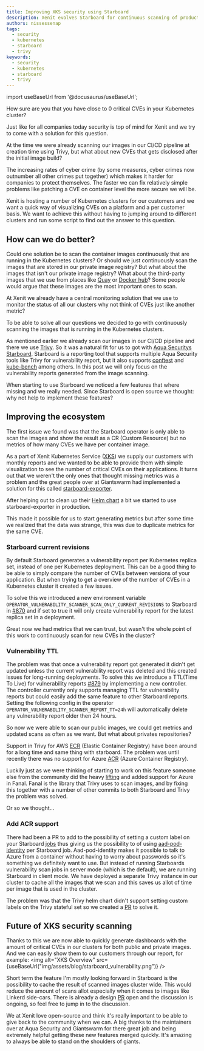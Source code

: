```yaml
---
title: Improving XKS security using Starboard
description: Xenit evolves Starboard for continuous scanning of production workloads.
authors: nissessenap
tags:
  - security
  - kubernetes
  - starboard
  - trivy
keywords:
  - security
  - kubernetes
  - starboard
  - trivy
---
```


import useBaseUrl from '@docusaurus/useBaseUrl';

How sure are you that you have close to 0 critical CVEs in your Kubernetes cluster?

Just like for all companies today security is top of mind for Xenit and we try to come with a solution for this question.

At the time we were already scanning our images in our CI/CD pipeline at creation time using Trivy, but what about new CVEs that gets disclosed after the initial image build?

The increasing rates of cyber crime (by some measures, cyber crimes now outnumber all other crimes put together) which makes it harder for companies to protect themselves.
The faster we can fix relatively simple problems like patching a CVE on container level the more secure we will be.

Xenit is hosting a number of Kubernetes clusters for our customers and we want a quick way of visualizing CVEs on a platform and a per customer basis.
We want to achieve this without having to jumping around to different clusters and run some script to find out the answer to this question.

<!-- truncate -->

## How can we do better?

Could one solution be to scan the container images continuously that are running in the Kubernetes clusters?
Or should we just continuously scan the images that are stored in our private image registry? But what about the images that isn't our private image registry?
What about the third-party images that we use from places like [Quay](https://quay.io/) or [Docker hub](https://hub.docker.com/)? Some people would argue that these images are the most important ones to scan.

At Xenit we already have a central monitoring solution that we use to monitor the status of all our clusters why not think of CVEs just like another metric?

To be able to solve all our questions we decided to go with continuously scanning the images that is running in the Kubernetes clusters.

As mentioned earlier we already scan our images in our CI/CD pipeline and there we use [Trivy](https://github.com/aquasecurity/trivy/).
So it was a natural fit for us to got with [Aqua Securitys](https://www.aquasec.com/) [Starboard](https://github.com/aquasecurity/starboard).
Starboard is a reporting tool that supports multiple Aqua Security tools like Trivy for vulnerability report, but it also supports [conftest](https://aquasecurity.github.io/starboard/latest/configuration-auditing/pluggable-scanners/conftest/) and [kube-bench](https://github.com/aquasecurity/kube-bench) among others.
In this post we will only focus on the vulnerability reports generated from the image scanning.

When starting to use Starboard we noticed a few features that where missing and we really needed. Since Starboard is open source we thought: why not help to implement these features?

## Improving the ecosystem

The first issue we found was that the Starboard operator is only able to scan the images and show the result as a CR (Custom Resource) but no metrics of how many CVEs we have per container image.

As a part of Xenit Kubernetes Service ([XKS](https://xenit.se/it-tjanster/kubernetes-eng/)) we supply our customers with monthly reports and we wanted to be able to provide them with simple visualization to see the number of critical CVEs on their applications.
It turns out that we weren't the only ones that thought missing metrics was a problem and the great people over at Giantswarm had implemented a solution for this called [starboard-exporter](https://github.com/giantswarm/starboard-exporter).

After helping out to clean up their [Helm chart](https://github.com/giantswarm/starboard-exporter/pull/27) a bit we started to use starboard-exporter in production.

This made it possible for us to start generating metrics but after some time we realized that the data was strange, this was due to duplicate metrics for the same CVE.

### Starboard current revisions

By default Starboard generates a vulnerability report per Kubernetes replica set, instead of one per Kubernetes deployment. This can be a good thing to be able to simply compare the number of CVEs between versions of your application.
But when trying to get a overview of the number of CVEs in a Kubernetes cluster it created a few issues.

To solve this we introduced a new environment variable `OPERATOR_VULNERABILITY_SCANNER_SCAN_ONLY_CURRENT_REVISIONS` to Starboard in [#870](https://github.com/aquasecurity/starboard/pull/870) and if set to true it will only create vulnerability report for the latest replica set in a deployment.

Great now we had metrics that we can trust, but wasn't the whole point of this work to continuously scan for new CVEs in the cluster?

### Vulnerability TTL

The problem was that once a vulnerability report got generated it didn't get updated unless the current vulnerability report was deleted and this created issues for long-running deployments.
To solve this we introduce a TTL(Time To Live) for vulnerability reports [#879](https://github.com/aquasecurity/starboard/pull/879) by implementing a new controller.
The controller currently only supports managing TTL for vulnerability reports but could easily add the same feature to other Starboard reports.
Setting the following config in the operator `OPERATOR_VULNERABILITY_SCANNER_REPORT_TT=24h` will automatically delete any vulnerability report older then 24 hours.

So now we were able to scan our public images, we could get metrics and updated scans as often as we want. But what about privates repositories?

Support in Trivy for AWS [ECR](https://aws.amazon.com/ecr/) (Elastic Container Registry) have been around for a long time and same thing with starboard.
The problem was until recently there was no support for Azure [ACR](https://azure.microsoft.com/en-us/services/container-registry) (Azure Container Registry).

Luckily just as we were thinking of starting to work on this feature someone else from the community did the heavy [lifting](https://github.com/aquasecurity/fanal/pull/371) and added support for Azure in Fanal.
Fanal is the library that Trivy uses to scan images, and by fixing this together with a number of other commits to both Starboard and Trivy the problem was solved.

Or so we thought...

### Add ACR support

There had been a PR to add to the possibility of setting a custom label on your Starboard [jobs](https://github.com/aquasecurity/starboard/pull/902) thus giving us the possibility to of using [aad-pod-identity](https://github.com/Azure/aad-pod-identity) per Starboard job.
Aad-pod-identity makes it possible to talk to Azure from a container without having to worry about passwords so it's something we definitely want to use.
But instead of running Starboards vulnerability scan jobs in server mode (which is the default), we are running Starboard in client mode.
We have deployed a separate Trivy instance in our cluster to cache all the images that we scan and this saves us allot of time per image that is used in the cluster.

The problem was that the Trivy helm chart didn't support setting custom labels on the Trivy stateful set so we created a [PR](https://github.com/aquasecurity/trivy/pull/1767) to solve it.

## Future of XKS security scanning

Thanks to this we are now able to quickly generate dashboards with the amount of critical CVEs in our clusters for both public and private images.
And we can easily show them to our customers through our report, for example:
<img alt="XKS Overview" src={useBaseUrl("img/assets/blog/starboard_vulnerability.png")} />

Short term the feature I'm mostly looking forward in Starboard is the possibility to cache the result of scanned images cluster wide.
This would reduce the amount of scans allot especially when it comes to images like Linkerd side-cars.
There is already a design [PR](https://github.com/aquasecurity/starboard/pull/740) open and the discussion is ongoing, so feel free to jump in to the discussion.

We at Xenit love open-source and think it's really important to be able to give back to the community when we can.
A big thanks to the maintainers over at Aqua Security and Giantswarm for there great job and being extremely helpful getting these new features merged quickly.
It's amazing to always be able to stand on the shoulders of giants.
